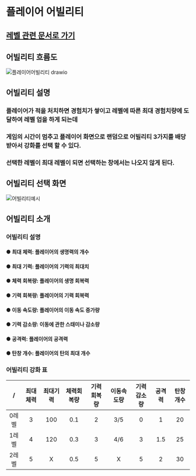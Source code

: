 # 플레이어 어빌리티

## [레벨 관련 문서로 가기](플레이어%20레벨.md)

## 어빌리티 흐름도
![플레이어어빌리티 drawio](https://github.com/ACEDIA2567/CityGun/assets/101154683/1e46344e-719a-43a8-a803-d4605fa2259f)

## 어빌리티 설명
### 플레이어가 적을 처치하면 경험치가 쌓이고 레벨에 따른 최대 경험치량에 도달하여 레벨 업을 하게 되는데
### 게임의 시간이 멈추고 플레이어 화면으로 랜덤으로 어빌리티 3가지를 배당 받아서 강화를 선택 할 수 있다.
### 선택한 레벨이 최대 레벨이 되면 선택하는 창에서는 나오지 않게 된다.

## 어빌리티 선택 화면
![어빌리티예시](https://github.com/ACEDIA2567/CityGun/assets/101154683/62a3d7f8-5bcd-41b3-be2e-3f57ca6bc8ba)

## 어빌리티 소개
### 어빌리티 설명
#### ● 최대 체력: 플레이어의 생명력의 개수
#### ● 최대 기력: 플레이어의 기력의 최대치
#### ● 체력 회복량: 플레이어의 생명 회복력
#### ● 기력 회복량: 플레이어의 기력 회복력
#### ● 이동 속도량: 플레이어의 이동 속도 증가량
#### ● 기력 감소량: 이동에 관한 스태미나 감소량
#### ● 공격력: 플레이어의 공격력
#### ● 탄창 개수: 플레이어의 탄의 최대 개수

### 어빌리티 강화 표
|/|최대체력|최대기력|체력회복량|기력회복량|이동속도량|기력감소량|공격력|탄창개수|
|:---:|:---:|:---:|:---:|:---:|:---:|:---:|:---:|:---:|
|0레벨|3|100|0.1|2|3/5|0|1|20|
|1레벨|4|120|0.3|3|4/6|3|1.5|25|
|2레벨|5|X|0.5|5|X|5|2|30|
